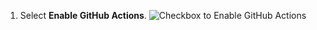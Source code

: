 1. Select **Enable GitHub Actions**.
   ![Checkbox to Enable GitHub Actions](/assets/images/enterprise/management-console/enable-github-actions.png)
